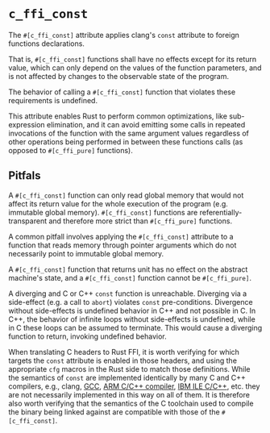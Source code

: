 # `c_ffi_const`

The `#[c_ffi_const]` attribute applies clang's `const` attribute to foreign
functions declarations. 

That is, `#[c_ffi_const]` functions shall have no effects except for its return
value, which can only depend on the values of the function parameters, and is
not affected by changes to the observable state of the program.

The behavior of calling a `#[c_ffi_const]` function that violates these
requirements is undefined.

This attribute enables Rust to perform common optimizations, like sub-expression
elimination, and it can avoid emitting some calls in repeated invocations of the
function with the same argument values regardless of other operations being
performed in between these functions calls (as opposed to `#[c_ffi_pure]`
functions).

## Pitfals

A `#[c_ffi_const]` function can only read global memory that would not affect
its return value for the whole execution of the program (e.g. immutable global
memory). `#[c_ffi_const]` functions are referentially-transparent and therefore
more strict than `#[c_ffi_pure]` functions.

A common pitfall involves applying the `#[c_ffi_const]` attribute to a
function that reads memory through pointer arguments which do not necessarily
point to immutable global memory.

A `#[c_ffi_const]` function that returns unit has no effect on the abstract
machine's state, and a `#[c_ffi_const]` function cannot be `#[c_ffi_pure]`.

A diverging and C or C++ `const` function is unreachable. Diverging via a
side-effect (e.g. a call to `abort`) violates `const` pre-conditions. Divergence
without side-effects is undefined behavior in C++ and not possible in C. In C++,
the behavior of infinite loops without side-effects is undefined, while in C
these loops can be assumed to terminate. This would cause a diverging function
to return, invoking undefined behavior.

When translating C headers to Rust FFI, it is worth verifying for which targets
the `const` attribute is enabled in those headers, and using the appropriate
`cfg` macros in the Rust side to match those definitions. While the semantics of
`const` are implemented identically by many C and C++ compilers, e.g., clang,
[GCC], [ARM C/C++ compiler], [IBM ILE C/C++], etc. they are not necessarily
implemented in this way on all of them. It is therefore also worth verifying
that the semantics of the C toolchain used to compile the binary being linked
against are compatible with those of the `#[c_ffi_const]`.

[ARM C/C++ compiler]: http://infocenter.arm.com/help/index.jsp?topic=/com.arm.doc.dui0491c/Cacgigch.html
[GCC]: https://gcc.gnu.org/onlinedocs/gcc/Common-Function-Attributes.html#index-const-function-attribute
[IBM ILE C/C++]: https://www.ibm.com/support/knowledgecenter/fr/ssw_ibm_i_71/rzarg/fn_attrib_const.htm
